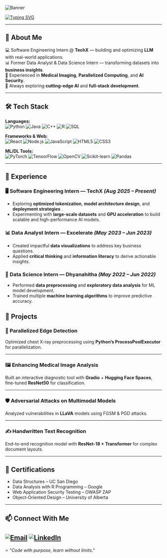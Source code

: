 <!-- Banner -->
![Banner](https://capsule-render.vercel.app/api?type=rect&color=gradient&height=150&section=header&text=Manoj%20Sandadi&fontSize=60&fontColor=fff&animation=fadeIn&fontAlignY=38)

<!-- Typing Animation -->
[![Typing SVG](https://readme-typing-svg.herokuapp.com?font=Fira+Code&pause=1000&color=00BFFF&width=600&lines=Hi%2C+I'm+Manoj+Sandadi;Software+Engineer+%7C+AI+and+ML+Developer;Passionate+about+LLMs%2C+and+Full-Stack+Apps)](https://git.io/typing-svg)

---

## 🚀 About Me  
💻 Software Engineering Intern @ **TechX** — building and optimizing **LLM** with real-world applications.  
📊 Former Data Analyst & Data Science Intern — transforming datasets into **business insights**.  
🩻 Experienced in **Medical Imaging**, **Parallelized Computing**, and **AI Security**.  
🌱 Always exploring **cutting-edge AI** and **full-stack development**.

---

## 🛠 Tech Stack  

**Languages:**  
![Python](https://img.shields.io/badge/-Python-3776AB?logo=python&logoColor=fff&style=for-the-badge)
![Java](https://img.shields.io/badge/-Java-007396?logo=java&logoColor=fff&style=for-the-badge)
![C++](https://img.shields.io/badge/-C++-00599C?logo=cplusplus&logoColor=fff&style=for-the-badge)
![R](https://img.shields.io/badge/-R-276DC3?logo=r&logoColor=fff&style=for-the-badge)
![SQL](https://img.shields.io/badge/-SQL-4479A1?logo=postgresql&logoColor=fff&style=for-the-badge)

**Frameworks & Web:**  
![React](https://img.shields.io/badge/-React-61DAFB?logo=react&logoColor=000&style=for-the-badge)
![Node.js](https://img.shields.io/badge/-Node.js-339933?logo=nodedotjs&logoColor=fff&style=for-the-badge)
![JavaScript](https://img.shields.io/badge/-JavaScript-F7DF1E?logo=javascript&logoColor=000&style=for-the-badge)
![HTML5](https://img.shields.io/badge/-HTML5-E34F26?logo=html5&logoColor=fff&style=for-the-badge)
![CSS3](https://img.shields.io/badge/-CSS3-1572B6?logo=css3&logoColor=fff&style=for-the-badge)

**ML/DL Tools:**  
![PyTorch](https://img.shields.io/badge/-PyTorch-EE4C2C?logo=pytorch&logoColor=fff&style=for-the-badge)
![TensorFlow](https://img.shields.io/badge/-TensorFlow-FF6F00?logo=tensorflow&logoColor=fff&style=for-the-badge)
![OpenCV](https://img.shields.io/badge/-OpenCV-27338e?logo=opencv&logoColor=fff&style=for-the-badge)
![Scikit-learn](https://img.shields.io/badge/-Scikit--learn-F7931E?logo=scikit-learn&logoColor=fff&style=for-the-badge)
![Pandas](https://img.shields.io/badge/-Pandas-150458?logo=pandas&logoColor=fff&style=for-the-badge)

---
## 💼 Experience  

### 🖥 Software Engineering Intern — TechX *(Aug 2025 – Present)*  
- Exploring **optimized tokenization**, **model architecture design**, and **deployment strategies** .  
- Experimenting with **large-scale datasets** and **GPU acceleration** to build scalable and high-performance AI models.  

### 📊 Data Analyst Intern — Excelerate *(May 2023 – Jun 2023)*  
- Created impactful **data visualizations** to address key business questions.  
- Applied **critical thinking** and **information literacy** to derive actionable insights.  

### 🤖 Data Science Intern — Dhyanahitha *(May 2022 – Jun 2022)*  
- Performed **data preprocessing** and **exploratory data analysis** for ML model development.  
- Trained multiple **machine learning algorithms** to improve predictive accuracy. 
## 📂 Projects  

### 🩻 Parallelized Edge Detection  
Optimized chest X-ray preprocessing using **Python’s ProcessPoolExecutor** for parallelization.  
<!--[Project Screenshot](https://via.placeholder.com/600x300.png?text=Parallelized+Edge+Detection+Demo)-->  

---

### 🖼 Enhancing Medical Image Analysis  
Built an interactive diagnostic tool with **Gradio** + **Hugging Face Spaces**, fine-tuned **ResNet50** for classification.  
<!--[Project Screenshot](https://via.placeholder.com/600x300.png?text=Medical+Image+Analysis+Tool) --> 

---

### 🛡 Adversarial Attacks on Multimodal Models  
Analyzed vulnerabilities in **LLaVA** models using FGSM & PGD attacks.  
<!--[Project Screenshot](https://via.placeholder.com/600x300.png?text=Adversarial+Attack+Visualization) -->

---

### ✍️ Handwritten Text Recognition  
End-to-end recognition model with **ResNet-18 + Transformer** for complex document layouts.  
<!--[Project Screenshot](https://via.placeholder.com/600x300.png?text=Handwritten+Text+Recognition)  -->

---

## 📜 Certifications  
- Data Structures – UC San Diego  
- Data Analysis with R Programming – Google  
- Web Application Security Testing – OWASP ZAP  
- Object-Oriented Design – University of Alberta  

---
<!--
## 📈 GitHub Stats  

![GitHub Stats](https://github-readme-stats.vercel.app/api?username=manojSandadi&show_icons=true&theme=tokyonight)  
![Top Languages](https://github-readme-stats.vercel.app/api/top-langs/?username=manojSandadi&layout=compact&theme=tokyonight)  
![Streak Stats](https://github-readme-streak-stats.herokuapp.com/?user=manojSandadi&theme=tokyonight)

---
-->
## 📫 Connect With Me  
[![Email](https://img.shields.io/badge/-Email-D14836?logo=gmail&logoColor=fff&style=for-the-badge)](mailto:s.manojchowdary@gmail.com)
[![LinkedIn](https://img.shields.io/badge/-LinkedIn-0077B5?logo=linkedin&logoColor=fff&style=for-the-badge)](https://www.linkedin.com/in/manoj-chowdary-sandadi-b30387201/)
--- 


⭐ *"Code with purpose, learn without limits."*
